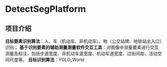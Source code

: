 # DetectSegPlatform
## 项目介绍

**目标要素识别算法**：人、车（机动车、非机动车）、物（公交站牌、地铁站出入口）识别；
**基于识别要素的辅助测量测量软件交互工具**：对图像中测量要素进行交互测量及标注，包括步道宽度、非机动车道宽度、机动车道宽度、过街间距、活动空间尺度等。
**目标识别算法**：YOLO_World
